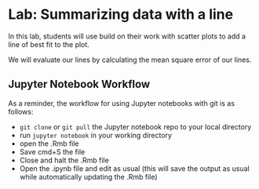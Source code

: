 # Lab: Summarizing data with a line

In this lab, students will use build on their work with scatter plots to add a line of best fit to the plot.

We will evaluate our lines by calculating the mean square error of our lines.

## Jupyter Notebook Workflow

As a reminder, the workflow for using Jupyter notebooks with git is as follows:

* `git clone` or `git pull` the Jupyter notebook repo to your local directory
* run `jupyter notebook` in your working directory
* open the .Rmb file
* Save cmd+S the file
* Close and halt the .Rmb file
* Open the .ipynb file and edit as usual (this will save the output as usual while automatically updating the .Rmb file)
